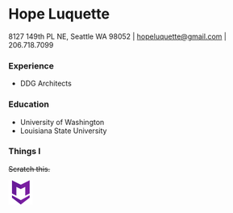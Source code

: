 # Hope Luquette
8127 149th PL NE, Seattle WA 98052 | [hopeluquette@gmail.com](mailto:hopeluquette@gmail.com) | 206.718.7099
### Experience
+ DDG Architects

### Education 
+ University of Washington
+ Louisiana State University

### Things I
~~Scratch this.~~

![alt text](https://github.com/adam-p/markdown-here/raw/master/src/common/images/icon48.png "Logo Title Text 1")
